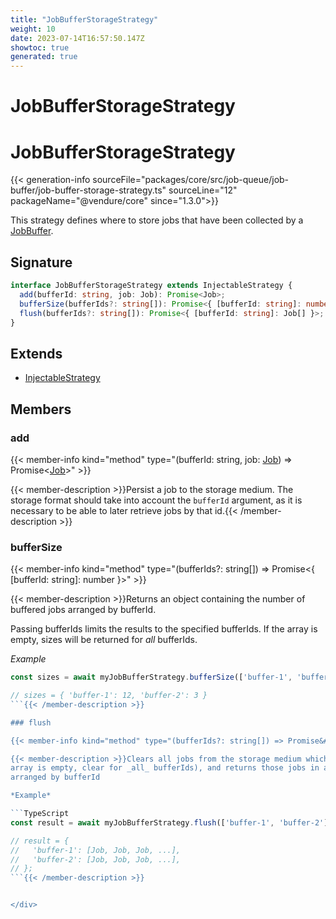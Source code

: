 ```yaml
---
title: "JobBufferStorageStrategy"
weight: 10
date: 2023-07-14T16:57:50.147Z
showtoc: true
generated: true
---
```

<!-- This file was generated from the Vendure source. Do not modify. Instead, re-run the "docs:build" script -->

# JobBufferStorageStrategy
<div class="symbol">


# JobBufferStorageStrategy

{{< generation-info sourceFile="packages/core/src/job-queue/job-buffer/job-buffer-storage-strategy.ts" sourceLine="12" packageName="@vendure/core" since="1.3.0">}}

This strategy defines where to store jobs that have been collected by a
<a href='/typescript-api/job-queue/job-buffer#jobbuffer'>JobBuffer</a>.

## Signature

```TypeScript
interface JobBufferStorageStrategy extends InjectableStrategy {
  add(bufferId: string, job: Job): Promise<Job>;
  bufferSize(bufferIds?: string[]): Promise<{ [bufferId: string]: number }>;
  flush(bufferIds?: string[]): Promise<{ [bufferId: string]: Job[] }>;
}
```
## Extends

 * <a href='/typescript-api/common/injectable-strategy#injectablestrategy'>InjectableStrategy</a>


## Members

### add

{{< member-info kind="method" type="(bufferId: string, job: <a href='/typescript-api/job-queue/job#job'>Job</a>) => Promise&#60;<a href='/typescript-api/job-queue/job#job'>Job</a>&#62;"  >}}

{{< member-description >}}Persist a job to the storage medium. The storage format should
take into account the `bufferId` argument, as it is necessary to be
able to later retrieve jobs by that id.{{< /member-description >}}

### bufferSize

{{< member-info kind="method" type="(bufferIds?: string[]) => Promise&#60;{ [bufferId: string]: number }&#62;"  >}}

{{< member-description >}}Returns an object containing the number of buffered jobs arranged by bufferId.

Passing bufferIds limits the results to the specified bufferIds.
If the array is empty, sizes will be returned for _all_ bufferIds.

*Example*

```TypeScript
const sizes = await myJobBufferStrategy.bufferSize(['buffer-1', 'buffer-2']);

// sizes = { 'buffer-1': 12, 'buffer-2': 3 }
```{{< /member-description >}}

### flush

{{< member-info kind="method" type="(bufferIds?: string[]) => Promise&#60;{ [bufferId: string]: <a href='/typescript-api/job-queue/job#job'>Job</a>[] }&#62;"  >}}

{{< member-description >}}Clears all jobs from the storage medium which match the specified bufferIds (if the
array is empty, clear for _all_ bufferIds), and returns those jobs in an object
arranged by bufferId

*Example*

```TypeScript
const result = await myJobBufferStrategy.flush(['buffer-1', 'buffer-2']);

// result = {
//   'buffer-1': [Job, Job, Job, ...],
//   'buffer-2': [Job, Job, Job, ...],
// };
```{{< /member-description >}}


</div>
